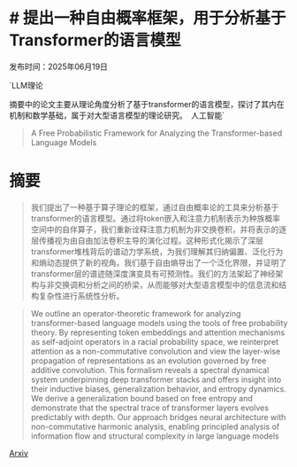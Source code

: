 # # 提出一种自由概率框架，用于分析基于Transformer的语言模型

发布时间：2025年06月19日

`LLM理论

摘要中的论文主要从理论角度分析了基于transformer的语言模型，探讨了其内在机制和数学基础，属于对大型语言模型的理论研究。` `人工智能`

> A Free Probabilistic Framework for Analyzing the Transformer-based Language Models

# 摘要

> 我们提出了一种基于算子理论的框架，通过自由概率论的工具来分析基于transformer的语言模型。通过将token嵌入和注意力机制表示为种族概率空间中的自伴算子，我们重新诠释注意力机制为非交换卷积，并将表示的逐层传播视为由自由加法卷积主导的演化过程。这种形式化揭示了深层transformer堆栈背后的谱动力学系统，为我们理解其归纳偏置、泛化行为和熵动态提供了新的视角。我们基于自由熵导出了一个泛化界限，并证明了transformer层的谱迹随深度演变具有可预测性。我们的方法架起了神经架构与非交换调和分析之间的桥梁，从而能够对大型语言模型中的信息流和结构复杂性进行系统性分析。

> We outline an operator-theoretic framework for analyzing transformer-based language models using the tools of free probability theory. By representing token embeddings and attention mechanisms as self-adjoint operators in a racial probability space, we reinterpret attention as a non-commutative convolution and view the layer-wise propagation of representations as an evolution governed by free additive convolution. This formalism reveals a spectral dynamical system underpinning deep transformer stacks and offers insight into their inductive biases, generalization behavior, and entropy dynamics. We derive a generalization bound based on free entropy and demonstrate that the spectral trace of transformer layers evolves predictably with depth. Our approach bridges neural architecture with non-commutative harmonic analysis, enabling principled analysis of information flow and structural complexity in large language models

[Arxiv](https://arxiv.org/abs/2506.16550)